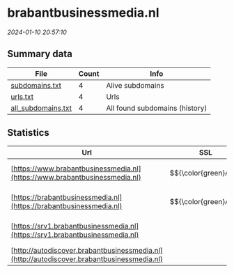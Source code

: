 # brabantbusinessmedia.nl
*2024-01-10 20:57:10*
## Summary data
| File       | Count | Info |
|------------|-------|------|
|[subdomains.txt](/data/brabantbusinessmedia.nl/subdomains.txt)|4|Alive subdomains|
|[urls.txt](/data/brabantbusinessmedia.nl/urls.txt)|4|Urls|
|[all_subdomains.txt](/data/brabantbusinessmedia.nl/all_subdomains.txt)|4|All found subdomains (history)|
## Statistics
| Url | SSL | Server | Cookie | HSTS | CSP | XFO | XXP | RP | Tech |Title |
|------------|-------|------|------|------|------|------|------|------|------|------|
|[https://www.brabantbusinessmedia.nl](https://www.brabantbusinessmedia.nl)| $${\color{green}A}$$ |nginx/1.24.0| | | | | |:white_check_mark: |Nginx:1.24.0|301 Moved Perman...|
|[https://brabantbusinessmedia.nl](https://brabantbusinessmedia.nl)| $${\color{green}A}$$ |nginx/1.24.0| | | | | |:white_check_mark: |Nginx:1.24.0|301 Moved Perman...|
|[https://srv1.brabantbusinessmedia.nl](https://srv1.brabantbusinessmedia.nl)| |nginx/1.24.0| | | | | |:white_check_mark: |Nginx:1.24.0|Hostnet: Uw dome...|
|[http://autodiscover.brabantbusinessmedia.nl](http://autodiscover.brabantbusinessmedia.nl)| |Microsoft-IIS/10...|:white_check_mark: |:white_check_mark: | |:white_check_mark: |:white_check_mark: |:white_check_mark: |IIS:10.0 Microso...||